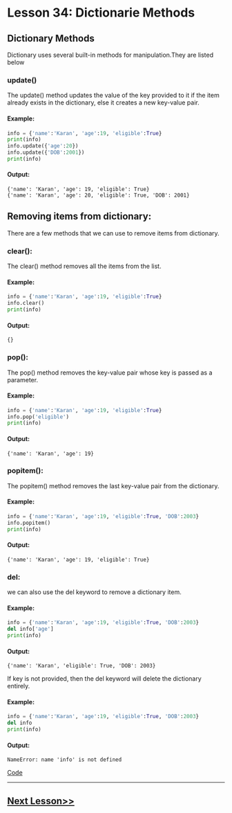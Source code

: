 # Lesson 34: Dictionarie Methods

## Dictionary Methods
Dictionary uses several built-in methods for manipulation.They are listed below

### update() 
The update() method updates the value of the key provided to it if the item already exists in the dictionary, else it creates a new key-value pair.

#### Example:
```python
info = {'name':'Karan', 'age':19, 'eligible':True}
print(info)
info.update({'age':20})
info.update({'DOB':2001})
print(info)
```

#### Output:
```
{'name': 'Karan', 'age': 19, 'eligible': True}
{'name': 'Karan', 'age': 20, 'eligible': True, 'DOB': 2001}
```

## Removing items from dictionary:
There are a few methods that we can use to remove items from dictionary.

### clear():
The clear() method removes all the items from the list. 

#### Example:
```python
info = {'name':'Karan', 'age':19, 'eligible':True}
info.clear()
print(info)
```

#### Output:
```
{}
```

### pop():
The pop() method removes the key-value pair whose key is passed as a parameter.

#### Example:
```python
info = {'name':'Karan', 'age':19, 'eligible':True}
info.pop('eligible')
print(info)
```

#### Output:
```
{'name': 'Karan', 'age': 19}
```

### popitem(): 
The popitem() method removes the last key-value pair from the dictionary.

#### Example:
```python
info = {'name':'Karan', 'age':19, 'eligible':True, 'DOB':2003}
info.popitem()
print(info)
```

#### Output:
```
{'name': 'Karan', 'age': 19, 'eligible': True}
```

### del:
we can also use the del keyword to remove a dictionary item. 

#### Example:
```python
info = {'name':'Karan', 'age':19, 'eligible':True, 'DOB':2003}
del info['age']
print(info)
```

#### Output:
```
{'name': 'Karan', 'eligible': True, 'DOB': 2003}
```

If key is not provided, then the del keyword will delete the dictionary entirely.

#### Example:
```python
info = {'name':'Karan', 'age':19, 'eligible':True, 'DOB':2003}
del info
print(info)
```

#### Output:
```
NameError: name 'info' is not defined
```

[Code](https://github.com/sheikh92areeb/learn-python/tree/main/Lesson-034/main.py)

---

## [Next Lesson>>](https://github.com/sheikh92areeb/learn-python/tree/main/Lesson-035)
